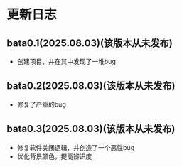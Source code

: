# 更新日志
## bata0.1(2025.08.03)(该版本从未发布)
* 创建项目，并在其中发现了一堆bug
## bata0.2(2025.08.03)(该版本从未发布)
* 修复了严重的bug
## bata0.3(2025.08.03)(该版本从未发布)
* 修复软件关闭逻辑，并创造了一个恶性bug
* 优化背景颜色，提高辨识度
